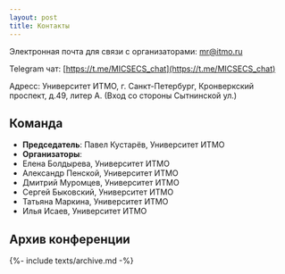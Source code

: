 ```yaml
---
layout: post
title: Контакты
---
```


Электронная почта для связи с организаторами: [mr@itmo.ru](mailto:mr@itmo.ru)

Telegram чат: [https://t.me/MICSECS_chat](https://t.me/MICSECS_chat)

Адресс: Университет ИТМО, г. Санкт-Петербург, Кронверкский проспект, д.49, литер А. (Вход со стороны Сытнинской ул.) 

## Команда

- **Председатель**: Павел Кустарёв, Университет ИТМО
- **Организаторы**: 
- Елена Болдырева, Университет ИТМО
- Александр Пенской, Университет ИТМО
- Дмитрий Муромцев, Университет ИТМО
- Сергей Быковский, Университет ИТМО
- Татьяна Маркина, Университет ИТМО
- Илья Исаев, Университет ИТМО

## Архив конференции

{%- include texts/archive.md -%}
